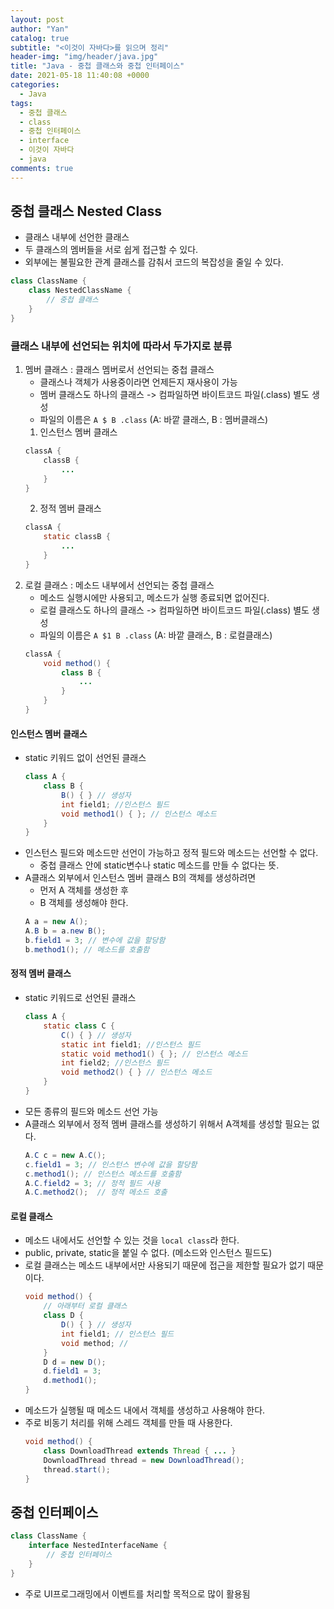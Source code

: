 ```yaml
---
layout: post
author: "Yan"
catalog: true
subtitle: "<이것이 자바다>를 읽으며 정리"
header-img: "img/header/java.jpg"
title: "Java - 중첩 클래스와 중첩 인터페이스"
date: 2021-05-18 11:40:08 +0000
categories:
  - Java
tags:
  - 중첩 클래스
  - class
  - 중첩 인터페이스
  - interface
  - 이것이 자바다
  - java
comments: true
---
```


## 중첩 클래스 Nested Class

- 클래스 내부에 선언한 클래스
- 두 클래스의 멤버들을 서로 쉽게 접근할 수 있다.
- 외부에는 불필요한 관계 클래스를 감춰서 코드의 복잡성을 줄일 수 있다.

```java
class ClassName {
    class NestedClassName {
        // 중첩 클래스
    }
}
```

### 클래스 내부에 선언되는 위치에 따라서 두가지로 분류

1. 멤버 클래스 : 클래스 멤버로서 선언되는 중첩 클래스
   - 클래스나 객체가 사용중이라면 언제든지 재사용이 가능
   - 멤버 클래스도 하나의 클래스 -> 컴파일하면 바이트코드 파일(.class) 별도 생성
   - 파일의 이름은 `A $ B .class` (A: 바깥 클래스, B : 멤버클래스)
   1. 인스턴스 멤버 클래스
   ```java
   classA {
       classB {
           ...
       }
   }
   ```
   2. 정적 멤버 클래스
   ```java
   classA {
       static classB {
           ...
       }
   }
   ```
2. 로컬 클래스 : 메소드 내부에서 선언되는 중첩 클래스
   - 메소드 실행시에만 사용되고, 메소드가 실행 종료되면 없어진다.
   - 로컬 클래스도 하나의 클래스 -> 컴파일하면 바이트코드 파일(.class) 별도 생성
   - 파일의 이름은 `A $1 B .class` (A: 바깥 클래스, B : 로컬클래스)
   ```java
   classA {
       void method() {
           class B {
               ...
           }
       }
   }
   ```

#### 인스턴스 멤버 클래스

- static 키워드 없이 선언된 클래스
  ```java
  class A {
      class B {
          B() { } // 생성자
          int field1; //인스턴스 필드
          void method1() { }; // 인스턴스 메소드
      }
  }
  ```
- 인스턴스 필드와 메소드만 선언이 가능하고 정적 필드와 메소드는 선언할 수 없다.
  - 중첩 클래스 안에 static변수나 static 메소드를 만들 수 없다는 뜻.
- A클래스 외부에서 인스턴스 멤버 클래스 B의 객체를 생성하려면
  - 먼저 A 객체를 생성한 후
  - B 객체를 생성해야 한다.
  ```java
  A a = new A();
  A.B b = a.new B();
  b.field1 = 3; // 변수에 값을 할당함
  b.method1(); // 메소드를 호출함
  ```

#### 정적 멤버 클래스

- static 키워드로 선언된 클래스
  ```java
  class A {
      static class C {
          C() { } // 생성자
          static int field1; //인스턴스 필드
          static void method1() { }; // 인스턴스 메소드
          int field2; //인스턴스 필드
          void method2() { } // 인스턴스 메소드
      }
  }
  ```
- 모든 종류의 필드와 메소드 선언 가능
- A클래스 외부에서 정적 멤버 클래스를 생성하기 위해서 A객체를 생성할 필요는 없다.
  ```java
  A.C c = new A.C();
  c.field1 = 3; // 인스턴스 변수에 값을 할당함
  c.method1(); // 인스턴스 메소드를 호출함
  A.C.field2 = 3; // 정적 필드 사용
  A.C.method2();  // 정적 메소드 호출
  ```

#### 로컬 클래스

- 메소드 내에서도 선언할 수 있는 것을 `local class`라 한다.
- public, private, static을 붙일 수 없다. (메소드와 인스턴스 필드도)
- 로컬 클래스는 메소드 내부에서만 사용되기 때문에 접근을 제한할 필요가 없기 때문이다.
  ```java
  void method() {
      // 아래부터 로컬 클래스
      class D {
          D() { } // 생성자
          int field1; // 인스턴스 필드
          void method; //
      }
      D d = new D();
      d.field1 = 3;
      d.method1();
  }
  ```
- 메소드가 실행될 때 메소드 내에서 객체를 생성하고 사용해야 한다.
- 주로 비동기 처리를 위해 스레드 객체를 만들 때 사용한다.
  ```java
  void method() {
      class DownloadThread extends Thread { ... }
      DownloadThread thread = new DownloadThread();
      thread.start();
  }
  ```

## 중첩 인터페이스

```java
class ClassName {
    interface NestedInterfaceName {
        // 중첩 인터페이스
    }
}
```

- 주로 UI프로그래밍에서 이벤트를 처리할 목적으로 많이 활용됨
